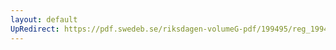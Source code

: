 ```yaml
---
layout: default
UpRedirect: https://pdf.swedeb.se/riksdagen-volumeG-pdf/199495/reg_199495/reg_199495_0260.pdf
---
```

